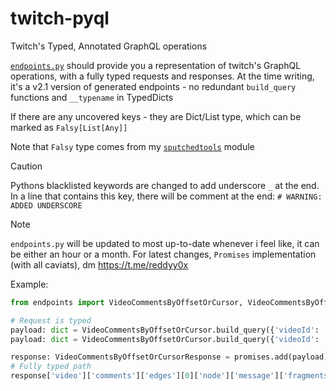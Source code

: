 # twitch-pyql

Twitch's Typed, Annotated GraphQL operations

[`endpoints.py`](endpoints.py) should provide you a representation of twitch's GraphQL operations, with a fully typed requests and responses. At the time writing, it's a v2.1 version of generated endpoints - no redundant `build_query` functions and `__typename` in TypedDicts

If there are any uncovered keys - they are Dict/List type, which can be marked as `Falsy[List[Any]]`

Note that `Falsy` type comes from my [`sputchedtools`](https://pypi.org/project/sputchedtools) module

> [!CAUTION]
> Pythons blacklisted keywords are changed to add underscore `_` at the end. In a line that contains this key, there will be comment at the end: `# WARNING: ADDED UNDERSCORE`

> [!NOTE]
> `endpoints.py` will be updated to most up-to-date whenever i feel like, it can be either an hour or a month. For latest changes, `Promises` implementation (with all caviats), dm https://t.me/reddyy0x

Example:

```python
from endpoints import VideoCommentsByOffsetOrCursor, VideoCommentsByOffsetOrCursorResponse

# Request is typed
payload: dict = VideoCommentsByOffsetOrCursor.build_query({'videoId': ..., 'contentOffsetSeconds': ...})
payload: dict = VideoCommentsByOffsetOrCursor.build_query({'videoId': ..., 'cursor': ...})

response: VideoCommentsByOffsetOrCursorResponse = promises.add(payload)
# Fully typed path
response['video']['comments']['edges'][0]['node']['message']['fragments'][0]['text']
